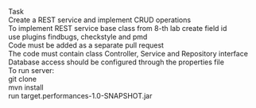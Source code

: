 Task  
Create a REST service and implement CRUD operations  
To implement REST service base class from 8-th lab create field id  
use plugins findbugs, checkstyle and pmd  
Code must be added as a separate pull request  
The code must contain class Controller, Service and Repository interface  
Database access should be configured through the properties file  
To run server:  
git clone  
mvn install  
run target.performances-1.0-SNAPSHOT.jar  
